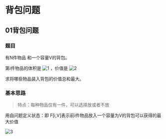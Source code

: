 # 背包问题

## 01背包问题

### 题目
有N件物品 和一个容量V的背包。

第i件物品的体积是 ![1](http://latex.codecogs.com/svg.latex?v_{i}) ，价值是 ![2](http://latex.codecogs.com/svg.latex?w_{i})

求将哪些物品装入背包的价值总和最大。
### 基本思路
> 特点：每种物品仅有一件，可以选择放或者不放

用自问题定义状态：即 F[i,V]表示前i件物品放入一个容量为V的背包可以获得的最大价值

![3](https://latex.codecogs.com/svg.image?F[i,V]=max\{F[i-1,V],F[i-1,V-v_i]+W_i\})



